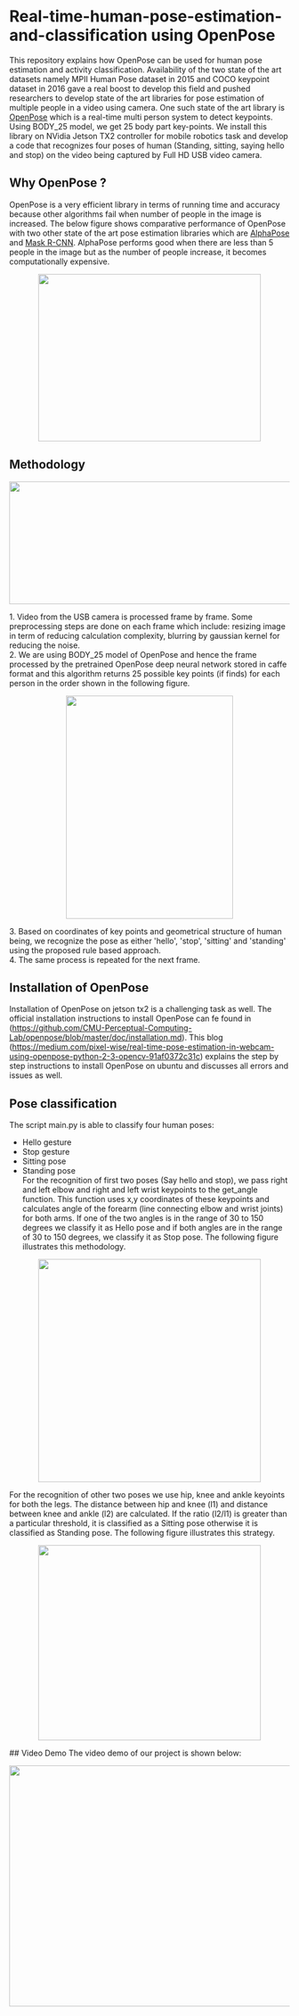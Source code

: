# Real-time-human-pose-estimation-and-classification using OpenPose
This repository explains how OpenPose can be used for human pose estimation and activity classification. Availability of the two state of the art datasets namely MPII Human Pose dataset in 2015 and COCO keypoint dataset in 2016 gave a real boost to develop this field and pushed researchers to develop state of the art libraries for pose estimation of multiple people in a video using camera. One such state of the art library is [OpenPose](https://github.com/CMU-Perceptual-Computing-Lab/openpose) which is a real-time multi person system to detect keypoints. Using BODY_25 model, we get 25 body part key-points. We install this library on NVidia Jetson TX2 controller for mobile robotics task and develop a code that recognizes four poses of human (Standing, sitting, saying hello and stop) on the video being captured by Full HD USB video camera.
## Why OpenPose ?
OpenPose is a very efficient library in terms of running time and accuracy because other algorithms fail when number of people in the image is increased. The below figure  shows comparative performance of OpenPose with two other state of the art pose estimation libraries which are [AlphaPose](https://github.com/MVIG-SJTU/AlphaPose) and [Mask R-CNN](https://github.com/matterport/Mask_RCNN). AlphaPose performs good when there are less than 5 people in the image but as the number of people increase, it becomes computationally expensive.
<p align="center">
  <img width="400" height="300" src="https://github.com/hafizas101/Real-time-human-pose-estimation-and-classification/blob/master/images/openpose_vs_competition.png">
</p>

## Methodology

<p align="center">
  <img width="1142" height="220" src="https://github.com/hafizas101/Real-time-human-pose-estimation-and-classification/blob/master/images/block%20dia.png">
</p>
1. Video from the USB camera is processed frame by frame. Some preprocessing steps are done on each frame which include: resizing image in term of reducing calculation complexity, blurring by gaussian kernel for reducing the noise. <br/>
2. We are using BODY_25 model of OpenPose and hence the frame processed by the pretrained OpenPose deep neural network stored in caffe format and this algorithm returns 25 possible key points (if finds) for each person in the order shown in the following figure.
<p align="center">
  <img width="300" height="400" src="https://github.com/hafizas101/Real-time-human-pose-estimation-and-classification/blob/master/images/body%2025.png">
</p>
3. Based on coordinates of key points and geometrical structure of human being, we recognize the pose as either 'hello', 'stop', 'sitting' and 'standing' using the proposed rule based approach.<br/>
4. The same process is repeated for the next frame.<br/>

## Installation of OpenPose
Installation of OpenPose on jetson tx2 is a challenging task as well. The official installation instructions to install OpenPose can fe found in (https://github.com/CMU-Perceptual-Computing-Lab/openpose/blob/master/doc/installation.md). This blog (https://medium.com/pixel-wise/real-time-pose-estimation-in-webcam-using-openpose-python-2-3-opencv-91af0372c31c) explains the step by step instructions to install OpenPose on ubuntu and discusses all errors and issues as well.

## Pose classification
The script main.py is able to classify four human poses:<br/>
- Hello gesture
- Stop gesture
- Sitting pose
- Standing pose<br/>
For the recognition of first two poses (Say hello and stop), we pass right and left elbow and right and left wrist keypoints to the get_angle function. This function uses x,y coordinates of these keypoints and calculates angle of the forearm (line connecting elbow and wrist joints) for both arms. If one of the two angles is in the range of 30 to 150 degrees we classify it as Hello pose and if both angles  are in the range of 30 to 150 degrees, we classify it as Stop pose. The following figure illustrates this methodology. <br/>
<p align="center">
  <img width="400" height="400" src="https://github.com/hafizas101/Real-time-human-pose-estimation-and-classification/blob/master/images/hello-stop.png">
</p>
For the recognition of other two poses we use hip, knee and ankle keyoints for both the legs. The distance between hip and knee (l1) and distance between knee and ankle (l2) are calculated. If the ratio (l2/l1) is greater than a particular threshold, it is classified as a Sitting pose otherwise it is classified as Standing pose. The following figure illustrates this strategy.
<p align="center">
  <img width="400" height="350" src="https://github.com/hafizas101/Real-time-human-pose-estimation-and-classification/blob/master/images/sit-stand.png">
</p>
## Video Demo
The video demo of our project is shown below:
<p align="center">
  <img width="760" height="432" src="https://github.com/hafizas101/Real-time-human-pose-estimation-and-classification/blob/master/video-demo/video_demo.mp4">
</p>
